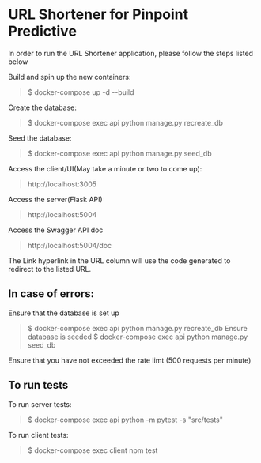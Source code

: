 # URL Shortener for Pinpoint Predictive

In order to run the URL Shortener application, please follow the steps listed below

Build and spin up the new containers:
> $ docker-compose up -d --build

Create the database:
> $ docker-compose exec api python manage.py recreate_db

Seed the database:
> $ docker-compose exec api python manage.py seed_db

Access the client/UI(May take a minute or two to come up):
> http://localhost:3005

Access the server(Flask API)
> http://localhost:5004

Access the Swagger API doc 
> http://localhost:5004/doc

The Link hyperlink in the URL column will use the code generated to redirect to the listed URL.

## In case of errors:

Ensure that the database is set up 
> $ docker-compose exec api python manage.py recreate_db
Ensure database is seeded
> $ docker-compose exec api python manage.py seed_db

Ensure that you have not exceeded the rate limt (500 requests per minute)

## To run tests 

To run server tests:
> $ docker-compose exec api python -m pytest -s "src/tests"

To run client tests:
> $ docker-compose exec client npm test

